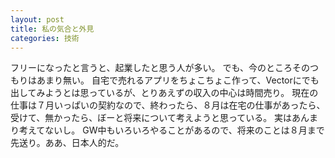 ```yaml
---
layout: post
title: 私の気合と外見
categories: 技術
---
```


フリーになったと言うと、起業したと思う人が多い。
でも、今のところそのつもりはあまり無い。
自宅で売れるアプリをちょこちょこ作って、Vectorにでも出してみようとは思っているが、とりあえずの収入の中心は時間売り。
現在の仕事は７月いっぱいの契約なので、終わったら、８月は在宅の仕事があったら、受けて、無かったら、ぼーと将来について考えようと思っている。
実はあんまり考えてないし。
GW中もいろいろやることがあるので、将来のことは８月まで先送り。ああ、日本人的だ。
